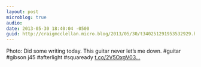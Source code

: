 ```yaml
---
layout: post
microblog: true
audio: 
date: 2013-05-30 18:40:04 -0500
guid: http://craigmcclellan.micro.blog/2013/05/30/t340251291953532929.html
---
```

Photo: Did some writing today. This guitar never let’s me down. #guitar #gibson j45 #afterlight #squaready [t.co/2V5OxgV03...](http://t.co/2V5OxgV03U)
